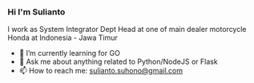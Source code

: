 ### Hi I'm Sulianto

I work as System Integrator Dept Head at one of main dealer motorcycle Honda at Indonesia - Jawa Timur

- 🌱 I’m currently learning for GO
- 💬 Ask me about anything related to Python/NodeJS or Flask
- 📫 How to reach me: sulianto.suhono@gmail.com


<!--
**sluvie/sluvie** is a ✨ _special_ ✨ repository because its `README.md` (this file) appears on your GitHub profile.

Here are some ideas to get you started:

- 🔭 I’m currently working on ...
- 🌱 I’m currently learning ...
- 👯 I’m looking to collaborate on ...
- 🤔 I’m looking for help with ...
- 💬 Ask me about ...
- 📫 How to reach me: ...
- 😄 Pronouns: ...
- ⚡ Fun fact: ...
-->
